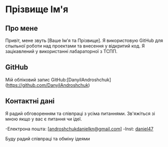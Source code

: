 # Прізвище Ім'я

## Про мене

Привіт, мене звуть [Ваше Ім'я та Прізвище]. Я використовую GitHub
для спыльної роботи над проектами та внесення у відкритий код.
Я зацікавлений у використанні лабараторної з ТСПП.

## GitHub

Мій обліковий запис GitHub:[DanyilAndroshchuk]
(https://github.com/DanyilAndroshchuk)

## Контактні дані

Я радий обговоренням та співпраці з усіма питаннями.
Зв'яжіться зі мною якщо у вас є питання чи ідеї.

-Електрона пошта: [androshchukdanielkn@gmail.com]
-Inst:   [daniel47](https://instagram.com/daniel47)

Буду радий співпраці та обміну ідеями